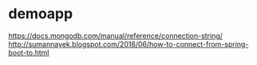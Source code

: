 # demoapp
https://docs.mongodb.com/manual/reference/connection-string/
http://sumannayek.blogspot.com/2018/06/how-to-connect-from-spring-boot-to.html
